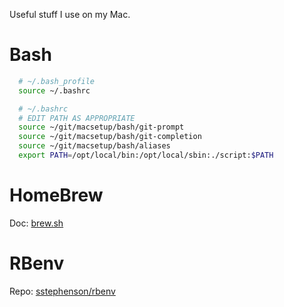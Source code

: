 Useful stuff I use on my Mac.

# Bash

```bash
  # ~/.bash_profile
  source ~/.bashrc
```

```bash
  # ~/.bashrc
  # EDIT PATH AS APPROPRIATE
  source ~/git/macsetup/bash/git-prompt
  source ~/git/macsetup/bash/git-completion
  source ~/git/macsetup/bash/aliases
  export PATH=/opt/local/bin:/opt/local/sbin:./script:$PATH
```

# HomeBrew

Doc: [brew.sh](http://brew.sh/)

# RBenv

Repo: [sstephenson/rbenv](https://github.com/sstephenson/rbenv)

